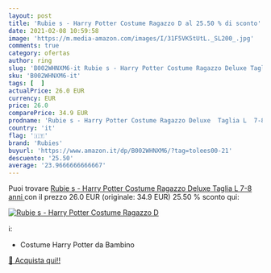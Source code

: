 ```yaml
---
layout: post
title: 'Rubie s - Harry Potter Costume Ragazzo D al 25.50 % di sconto'
date: 2021-02-08 10:59:58
image: 'https://m.media-amazon.com/images/I/31F5VK5tUtL._SL200_.jpg'
comments: true
category: ofertas
author: ring
slug: 'B002WHNXM6-it Rubie s - Harry Potter Costume Ragazzo Deluxe Taglia L 7-8...'
sku: 'B002WHNXM6-it'
tags: [  ]
actualPrice: 26.0 EUR
currency: EUR
price: 26.0
comparePrice: 34.9 EUR
prodname: 'Rubie s - Harry Potter Costume Ragazzo Deluxe  Taglia L  7-8 anni '
country: 'it'
flag: '🇮🇹'
brand: 'Rubies'
buyurl: 'https://www.amazon.it/dp/B002WHNXM6/?tag=tolees00-21'
descuento: '25.50'
average: '23.9666666666667'
---
```


Puoi trovare [Rubie s - Harry Potter Costume Ragazzo Deluxe  Taglia L  7-8 anni ](https://www.amazon.it/dp/B002WHNXM6/?tag=tolees00-21) con il prezzo 26.0 EUR (originale: 34.9 EUR) 25.50 % sconto qui:

[![Rubie s - Harry Potter Costume Ragazzo D](https://m.media-amazon.com/images/I/31F5VK5tUtL._SL200_.jpg)](https://www.amazon.it/dp/B002WHNXM6/?tag=tolees00-21)

ℹ️:

- Costume Harry Potter da Bambino

[🛒 Acquista qui!!](https://www.amazon.it/dp/B002WHNXM6/?tag=tolees00-21)
